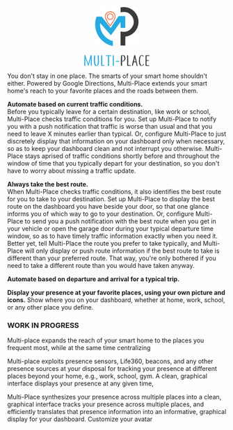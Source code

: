 <p align="center">
  <img width="100px" style="min-width:100px; display: block;margin-left: auto;margin-right: auto;margin-top:0px;" border="0" src="https://github.com/lnjustin/App-Images/raw/master/Multi-Place/logo.png">
  <br>
<img width="20%" style="min-width:150px; display: block;margin-left: auto;margin-right: auto; margin-top: 3px;" border="0" src="https://github.com/lnjustin/App-Images/blob/master/Multi-Place/MP.png">
</p>

You don't stay in one place. The smarts of your smart home shouldn't either. Powered by Google Directions, Multi-Place extends your smart home's reach to your favorite places and the roads between them.

<b>Automate based on current traffic conditions.</b><br>
Before you typically leave for a certain destination, like work or school, Multi-Place checks traffic conditions for you. Set up Multi-Place to notify you with a push notification that traffic is worse than usual and that you need to leave X minutes earlier than typical. Or, configure Multi-Place to just discretely display that information on your dashboard only when necessary, so as to keep your dashboard clean and not interrupt you otherwise. Multi-Place stays aprised of traffic conditions shortly before and throughout the window of time that you typically depart for your destination, so you don't have to worry about missing a traffic update.

<b>Always take the best route.</b><br>
When Multi-Place checks traffic conditions, it also identifies the best route for you to take to your destination. Set up Multi-Place to display the best route on the dashboard you have beside your door, so that one glance informs you of which way to go to your destination. Or, configure Multi-Place to send you a push notification with the best route when you get in your vehicle or open the garage door during your typical departure time window, so as to have timely traffic information exactly when you need it. Better yet, tell Multi-Place the route you prefer to take typically, and Multi-Place will only display or push route information if the best route to take is different than your preferred route. That way, you're only bothered if you need to take a different route than you would have taken anyway.

<b>Automate based on departure and arrival for a typical trip.</b>


<b>Display your presence at your favorite places, using your own picture and icons.</b>
Show where you on your dashboard, whether at home, work, school, or any other place you define. 


### WORK IN PROGRESS ###
Multi-place  expands the reach of your smart home to the places you frequent most, while at the same time centralizing 


 Multi-place exploits presence sensors, Life360, beacons, and any other presence sources at your disposal for tracking your presence at different places beyond your home, e.g., work, school, gym. A clean, graphical interface displays your presence at any given time, 

Multi-Place synthesizes your presence across multiple places into a clean, graphical interface  tracks your presence across multiple places, and efficiently translates that presence information into an informative, graphical display for your dashboard. Customize your avatar
